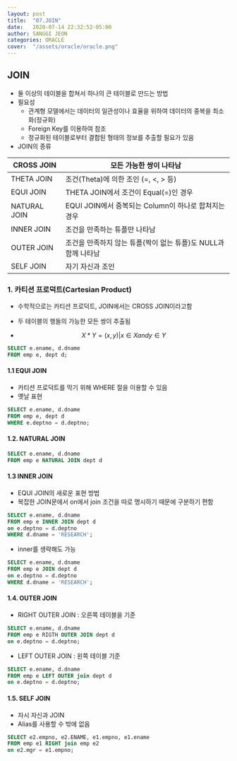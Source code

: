 ```yaml
---
layout: post
title:  "07.JOIN"
date:   2020-07-14 22:32:52-05:00
author: SANGGI JEON
categories: ORACLE
cover:  "/assets/oracle/oracle.png"
---
```

## JOIN

- 둘 이상의 테이블을 합쳐서 하나의 큰 테이블로 만드는 방법
- 필요성
  - 관계형 모델에서는 데이터의 일관성이나 효율을 위하여 데이터의 중복을 최소화(정규화)
  - Foreign Key를 이용하여 참조
  - 정규화된 테이블로부터 결합된 형태의 정보를 추출할 필요가 있음
- JOIN의 종류

| CROSS JOIN   | 모든 가능한 쌍이 나타남                                      |
| ------------ | ------------------------------------------------------------ |
| THETA JOIN   | 조건(Theta)에 의한 조인 (=, <, > 등)                         |
| EQUI JOIN    | THETA JOIN에서 조건이 Equal(=)인 경우                        |
| NATURAL JOIN | EQUI JOIN에서 중복되는 Column이 하나로 합쳐지는 경우         |
| INNER JOIN   | 조건을 만족하는 튜플만 나타남                                |
| OUTER JOIN   | 조건을 만족하지 않는 튜플(짝이 없는 튜플)도 NULL과 함께 나타남 |
| SELF JOIN    | 자기 자신과 조인                                             |



### 1. 카티션 프로덕트(Cartesian Product)

- 수학적으로는 카티션 프로덕트, JOIN에서는 CROSS JOIN이라고함

- 두 테이블의 행들의 가능한 모든 쌍이 추출됨

- $$
  X*Y = {(x,y)|x∈X and y∈Y}
  $$

```sql
SELECT e.ename, d.dname
FROM emp e, dept d;
```

#### 1.1 EQUI JOIN

- 카티션 프로덕트를 막기 위해 WHERE 절을 이용할 수 있음
- 옛날 표현

```sql
SELECT e.ename, d.dname
FROM emp e, dept d
WHERE e.deptno = d.deptno;
```

#### 1.2. NATURAL JOIN

```sql
SELECT e.ename, d.dname
FROM emp e NATURAL JOIN dept d
```

#### 1.3 INNER JOIN

- EQUI JOIN의 새로운 표현 방법
- 복잡한 JOIN문에서 on에서 join 조건을 따로 명시하기 때문에 구분하기 편함

```sql
SELECT e.ename, d.dname
FROM emp e INNER JOIN dept d
on e.deptno = d.deptno
WHERE d.dname = 'RESEARCH';
```

- inner를 생략해도 가능

```sql
SELECT e.ename, d.dname
FROM emp e JOIN dept d
on e.deptno = d.deptno
WHERE d.dname = 'RESEARCH';
```

#### 1.4. OUTER JOIN

- RIGHT OUTER JOIN : 오른쪽 테이블을 기준

```sql
SELECT e.ename, d.dname
FROM emp e RIGTH OUTER JOIN dept d
on e.deptno = d.deptno;
```

- LEFT OUTER JOIN : 왼쪽 테이블 기준

```sql
SELECT e.ename, d.dname
FROM emp e LEFT OUTER join dept d
on e.deptno = d.deptno;
```

#### 1.5. SELF JOIN

- 자시 자신과 JOIN
- Alias를 사용할 수 밖에 없음

```sql
SELECT e2.empno, e2.ENAME, e1.empno, e1.ename
FROM emp e1 RIGHT join emp e2
on e2.mgr = e1.empno;
```
